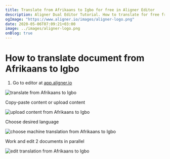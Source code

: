 ```yaml
---
title: Translate from Afrikaans to Igbo for free in Aligner Editor
description: Aligner Dual Editor Tutorial. How to translate for free from Afrikaans to Igbo. Aligner is multilingual document management platform. 
ogImage: "https://www.aligner.io/images/aligner-logo.png"
date: 2020-05-06T07:09:21+03:00
image: ../images/aligner-logo.png
onBlog: true
---
```


# How to translate document from Afrikaans to Igbo

1. Go to editor at [app.aligner.io](https://app.aligner.io "Aligner App web page")

![translate from Afrikaans to Igbo](../aligner-blank-editor.png "translate from Afrikaans to Igbo")

Copy-paste content or upload content

![upload content from Afrikaans to Igbo](../aligner-uploaded-document.png "upload content from Afrikaans to Igbo")

Choose desired language

![choose machine translation from Afrikaans to Igbo](../aligner-language-dropdown.png "choose machine translation from Afrikaans to Igbo")

Work and edit 2 documents in parallel

![edit translation from Afrikaans to Igbo](../aligner-double-sitded-editor.png "edit translation from Afrikaans to Igbo")

